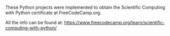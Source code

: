 These Python projects were implemented to obtain the Scientific Computing with Python certificate at FreeCodeCamp.org.

All the info can be found at: https://www.freecodecamp.org/learn/scientific-computing-with-python/
